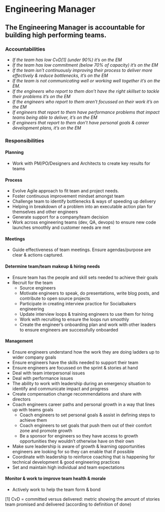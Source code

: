 Engineering Manager
===================

## The Engineering Manager is accountable for building high performing teams.

### Accountabilities
* *If the team has low CvD[1] (under 90%) it’s on the EM*
* *If the team has low commitment (below 70% of capacity) it’s on the EM*
* *If the team isn’t continuously improving their process to deliver more effectively & reduce bottlenecks, it’s on the EM*
* *If the team is not communicating well or working well together it’s on the EM.*
* *If the engineers who report to them don’t have the right skillset to tackle their problems it’s on the EM*
* *If the engineers who report to them aren’t focussed on their work it’s on the EM*
* *If engineers that report to them have performance problems that impact teams being able to deliver, it’s on the EM*
* *If engineers that report to them don’t have personal goals & career development plans, it’s on the EM*


### Responsibilities
#### Planning
* Work with PM/PO/Designers and Architects to create key results for teams
#### Process
* Evolve Agile approach to fit team and project needs.
* Foster continuous improvement mindset amongst team
* Challenge team to identify bottlenecks & ways of speeding up delivery
* Helping in breakdown of a problem into an executable action plan for themselves and other engineers 
* Generate support for a company/team decision
* Work across engineering teams (dev, QA, devops) to ensure new code launches smoothly and customer needs are met
#### Meetings
* Guide effectiveness of team meetings. Ensure agendas/purpose are clear & actions captured. 
#### Determine team/team makeup & hiring needs
* Ensure team has the people and skill sets needed to achieve their goals
* Recruit for the team 
   * Source engineers
   * Motivate engineers to speak, do presentations, write blog posts, and contribute to open source projects
   * Participate in creating interview practice for Socialbakers engineering
   * Update interview loops & training engineers to use them for hiring 
   * Work with recruiting to ensure the loops run smoothly
   * Create the engineer’s onboarding plan and work with other leaders to ensure engineers are successfully onboarded 
#### Management
* Ensure engineers understand how the work they are doing ladders up to wider company goals
* Ensure engineers have the skills needed to support their team
* Ensure engineers are focussed on the sprint & stories at hand
* Deal with team interpersonal issues
* Deal with performance issues 
* The ability to work with leadership during an emergency situation to identify and communicate impact and progress
* Create compensation change recommendations and share with directors
* Coach engineers career paths and personal growth in a way that lines up with teams goals
   * Coach engineers to set personal goals & assist in defining steps to achieve them
   * Coach engineers to set goals that push them out of their comfort zone and promote growth
   * Be a sponsor for engineers so they have access to growth opportunities they wouldn’t otherwise have on their own
* Make sure leadership is aware of growth & learning opportunities engineers are looking for so they can enable that if possible
* Coordinate with leadership to reinforce coaching that is happening for technical development & good engineering practices
* Set and maintain high individual and team expectations

#### Monitor & work to improve team health & morale
* Actively work to help the team form & bond

[1] CvD = committed versus delivered: metric showing the amount of stories team promised and delivered (according to definition of done)

